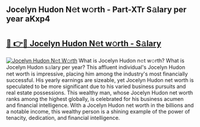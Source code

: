 ## Jocelyn Hudon N𝚎t w𝚘rth - Part-XTr S𝚊lary per year aKxp4

# <h2><a href="http://gc4a5av.nevu.top/?p=Jocelyn+Hudon">🔗 👉🔴 Jocelyn Hudon N𝚎t w𝚘rth - S𝚊lary</a></h2>

[![Jocelyn Hudon N𝚎t W𝚘rth](https://i.imgur.com/Oavwk0R.jpeg)](http://gc4a5av.nevu.top/?p=Jocelyn+Hudon)
What is Jocelyn Hudon n𝚎t w𝚘rth? What is Jocelyn Hudon s𝚊lary per year?
This affluent individual's Jocelyn Hudon net worth is impressive, placing him among the industry's most financially successful. His yearly earnings are sizeable, yet Jocelyn Hudon net worth is speculated to be more significant due to his varied business pursuits and real estate possessions. This wealthy man, whose Jocelyn Hudon net worth ranks among the highest globally, is celebrated for his business acumen and financial intelligence. With a Jocelyn Hudon net worth in the billions and a notable income, this wealthy person is a shining example of the power of tenacity, dedication, and financial intelligence.
